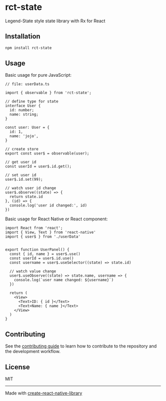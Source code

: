 # rct-state

Legend-State style state library with Rx for React

## Installation

```sh
npm install rct-state
```

## Usage

Basic usage for pure JavaScript:

```tsx
// file: userData.ts

import { observable } from 'rct-state';

// define type for state
interface User {
  id: number;
  name: string;
}

const user: User = {
  id: 1,
  name: 'jojo',
}

// create store
export const user$ = observable(user);

// get user id
const userId = user$.id.get();

// set user id
user$.id.set(99);

// watch user id change
user$.observe((state) => {
  return state.id
}, (id) => {
  console.log('user id changed:', id)
})

```

Basic usage for React Native or React component:

```tsx
import React from 'react';
import { View, Text } from 'react-native'
import { user$ } from './userData'


export function UserPanel() {
  const { id, name } = user$.use()
  const userId = user$.id.use()
  const username = user$.useSelector((state) => state.id)

  // watch value change
  user$.useObserve((state) => state.name, username => {
    console.log(`user name changed: ${username}`)
  })

  return (
    <View>
      <Text>ID: { id }</Text>
      <Text>Name: { name }</Text>
    </View>
  )
}
```

## Contributing

See the [contributing guide](CONTRIBUTING.md) to learn how to contribute to the repository and the development workflow.

## License

MIT

---

Made with [create-react-native-library](https://github.com/callstack/react-native-builder-bob)
